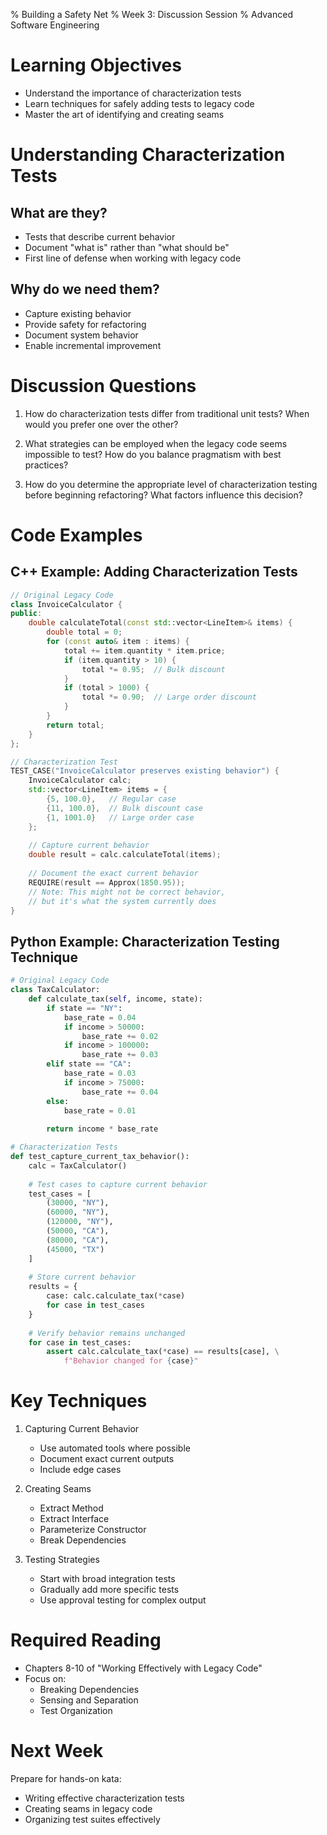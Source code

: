 % Building a Safety Net
% Week 3: Discussion Session
% Advanced Software Engineering

# Learning Objectives

- Understand the importance of characterization tests
- Learn techniques for safely adding tests to legacy code
- Master the art of identifying and creating seams

# Understanding Characterization Tests

## What are they?
- Tests that describe current behavior
- Document "what is" rather than "what should be"
- First line of defense when working with legacy code

## Why do we need them?
- Capture existing behavior
- Provide safety for refactoring
- Document system behavior
- Enable incremental improvement

# Discussion Questions

1. How do characterization tests differ from traditional unit tests? When would you prefer one over the other?

2. What strategies can be employed when the legacy code seems impossible to test? How do you balance pragmatism with best practices?

3. How do you determine the appropriate level of characterization testing before beginning refactoring? What factors influence this decision?

# Code Examples

## C++ Example: Adding Characterization Tests

```cpp
// Original Legacy Code
class InvoiceCalculator {
public:
    double calculateTotal(const std::vector<LineItem>& items) {
        double total = 0;
        for (const auto& item : items) {
            total += item.quantity * item.price;
            if (item.quantity > 10) {
                total *= 0.95;  // Bulk discount
            }
            if (total > 1000) {
                total *= 0.90;  // Large order discount
            }
        }
        return total;
    }
};

// Characterization Test
TEST_CASE("InvoiceCalculator preserves existing behavior") {
    InvoiceCalculator calc;
    std::vector<LineItem> items = {
        {5, 100.0},   // Regular case
        {11, 100.0},  // Bulk discount case
        {1, 1001.0}   // Large order case
    };
    
    // Capture current behavior
    double result = calc.calculateTotal(items);
    
    // Document the exact current behavior
    REQUIRE(result == Approx(1850.95));
    // Note: This might not be correct behavior,
    // but it's what the system currently does
}
```

## Python Example: Characterization Testing Technique

```python
# Original Legacy Code
class TaxCalculator:
    def calculate_tax(self, income, state):
        if state == "NY":
            base_rate = 0.04
            if income > 50000:
                base_rate += 0.02
            if income > 100000:
                base_rate += 0.03
        elif state == "CA":
            base_rate = 0.03
            if income > 75000:
                base_rate += 0.04
        else:
            base_rate = 0.01
        
        return income * base_rate

# Characterization Tests
def test_capture_current_tax_behavior():
    calc = TaxCalculator()
    
    # Test cases to capture current behavior
    test_cases = [
        (30000, "NY"),
        (60000, "NY"),
        (120000, "NY"),
        (50000, "CA"),
        (80000, "CA"),
        (45000, "TX")
    ]
    
    # Store current behavior
    results = {
        case: calc.calculate_tax(*case)
        for case in test_cases
    }
    
    # Verify behavior remains unchanged
    for case in test_cases:
        assert calc.calculate_tax(*case) == results[case], \
            f"Behavior changed for {case}"
```

# Key Techniques

1. Capturing Current Behavior
   - Use automated tools where possible
   - Document exact current outputs
   - Include edge cases

2. Creating Seams
   - Extract Method
   - Extract Interface
   - Parameterize Constructor
   - Break Dependencies

3. Testing Strategies
   - Start with broad integration tests
   - Gradually add more specific tests
   - Use approval testing for complex output

# Required Reading

- Chapters 8-10 of "Working Effectively with Legacy Code"
- Focus on:
  - Breaking Dependencies
  - Sensing and Separation
  - Test Organization

# Next Week

Prepare for hands-on kata:
- Writing effective characterization tests
- Creating seams in legacy code
- Organizing test suites effectively
